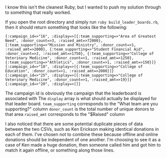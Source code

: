 I know this isn't the cleanest Ruby, but I wanted to push my solution through
to something that really worked.

If you open the root directory and simply run `ruby build_leader_boards.rb`,
then it should return something that looks like the following:

```
{:campaign_id=>"16", :display=>[{:team_supporting=>"Area of Greatest Need", :donor_count=>3, :raised_amt=>72000}, {:team_supporting=>"Mission and Ministry", :donor_count=>1, :raised_amt=>2000}, {:team_supporting=>"Student Financial Aid", :donor_count=>2, :raised_amt=>1750}, {:team_supporting=>"College of Veterinary Medicine", :donor_count=>1, :raised_amt=>1250}, {:team_supporting=>"Athletics", :donor_count=>1, :raised_amt=>150}]}
{:campaign_id=>"18", :display=>[{:team_supporting=>"College of Education", :donor_count=>1, :raised_amt=>2000}]}
{:campaign_id=>"25", :display=>[{:team_supporting=>"College of Veterinary Medicine", :donor_count=>1, :raised_amt=>19}]}
{:campaign_id=>"20", :display=>[]}
```

The campaign id is obviously the campaign that the leaderboard is associated with
The `display` array is what should actually be displayed for that leader board.
`team_supporting` corresponds to the "What team are you supporting?" column
`donor_count` is the total number of unique donors to that area
`raised_amt` corresponds to the "$Raised" column

I also noticed that there are some potential duplicate pieces of data between
the two CSVs, such as Ken Erickson making identical donations in each of them.
I've chosen not to combine these because offline and online donations should
be independent of one another. I'm choosing to see it as a case of Ken made a
huge donation, then someone called him and got him to match it again offline,
or something along those lines.
